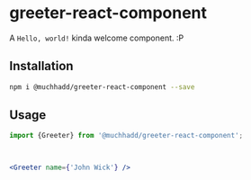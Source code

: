 # greeter-react-component

A `Hello, world!` kinda welcome component. :P

## Installation

```bash
npm i @muchhadd/greeter-react-component --save
```

## Usage

```jsx
import {Greeter} from '@muchhadd/greeter-react-component';



<Greeter name={'John Wick'} />

```
